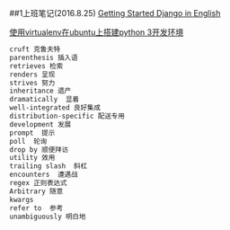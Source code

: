 ##1上班笔记(2016.8.25)
[Getting Started Django in English](https://docs.djangoproject.com/en/1.10/intro/)

[使用virtualenv在ubuntu上搭建python 3开发环境](http://my.oschina.net/xiaoiaozi/blog/129769)
```html
cruft 克鲁夫特
parenthesis 插入语
retrieves 检索
renders 呈现
strives 努力
inheritance 遗产
dramatically  显着
well-integrated 良好集成
distribution-specific 配送专用
development 发展
prompt  提示
poll  轮询
drop by 顺便拜访
utility 效用
trailing slash  斜杠
encounters  遭遇战
regex 正则表达式
Arbitrary 随意
kwargs
refer to  参考
unambiguously 明白地
```


